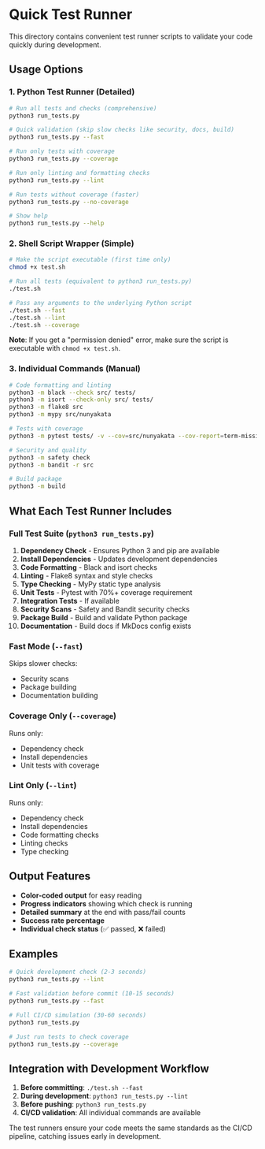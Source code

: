 # Quick Test Runner

This directory contains convenient test runner scripts to validate your code quickly during development.

## Usage Options

### 1. Python Test Runner (Detailed)

```bash
# Run all tests and checks (comprehensive)
python3 run_tests.py

# Quick validation (skip slow checks like security, docs, build)
python3 run_tests.py --fast

# Run only tests with coverage
python3 run_tests.py --coverage

# Run only linting and formatting checks
python3 run_tests.py --lint

# Run tests without coverage (faster)
python3 run_tests.py --no-coverage

# Show help
python3 run_tests.py --help
```

### 2. Shell Script Wrapper (Simple)

```bash
# Make the script executable (first time only)
chmod +x test.sh

# Run all tests (equivalent to python3 run_tests.py)
./test.sh

# Pass any arguments to the underlying Python script
./test.sh --fast
./test.sh --lint
./test.sh --coverage
```

**Note**: If you get a "permission denied" error, make sure the script is executable with `chmod +x test.sh`.

### 3. Individual Commands (Manual)

```bash
# Code formatting and linting
python3 -m black --check src/ tests/
python3 -m isort --check-only src/ tests/
python3 -m flake8 src
python3 -m mypy src/nunyakata

# Tests with coverage
python3 -m pytest tests/ -v --cov=src/nunyakata --cov-report=term-missing --cov-fail-under=70

# Security and quality
python3 -m safety check
python3 -m bandit -r src

# Build package
python3 -m build
```

## What Each Test Runner Includes

### Full Test Suite (`python3 run_tests.py`)

1. **Dependency Check** - Ensures Python 3 and pip are available
2. **Install Dependencies** - Updates development dependencies
3. **Code Formatting** - Black and isort checks
4. **Linting** - Flake8 syntax and style checks
5. **Type Checking** - MyPy static type analysis
6. **Unit Tests** - Pytest with 70%+ coverage requirement
7. **Integration Tests** - If available
8. **Security Scans** - Safety and Bandit security checks
9. **Package Build** - Build and validate Python package
10. **Documentation** - Build docs if MkDocs config exists

### Fast Mode (`--fast`)

Skips slower checks:

- Security scans
- Package building
- Documentation building

### Coverage Only (`--coverage`)

Runs only:

- Dependency check
- Install dependencies
- Unit tests with coverage

### Lint Only (`--lint`)

Runs only:

- Dependency check
- Install dependencies
- Code formatting checks
- Linting checks
- Type checking

## Output Features

- **Color-coded output** for easy reading
- **Progress indicators** showing which check is running
- **Detailed summary** at the end with pass/fail counts
- **Success rate percentage**
- **Individual check status** (✅ passed, ❌ failed)

## Examples

```bash
# Quick development check (2-3 seconds)
python3 run_tests.py --lint

# Fast validation before commit (10-15 seconds)
python3 run_tests.py --fast

# Full CI/CD simulation (30-60 seconds)
python3 run_tests.py

# Just run tests to check coverage
python3 run_tests.py --coverage
```

## Integration with Development Workflow

1. **Before committing**: `./test.sh --fast`
2. **During development**: `python3 run_tests.py --lint`
3. **Before pushing**: `python3 run_tests.py`
4. **CI/CD validation**: All individual commands are available

The test runners ensure your code meets the same standards as the CI/CD pipeline, catching issues early in development.
